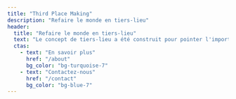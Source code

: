 ```yaml
---
title: "Third Place Making"
description: "Refaire le monde en tiers-lieu"
header:
  title: "Refaire le monde en tiers-lieu"
  text: "Le concept de tiers-lieu a été construit pour pointer l'importance des lieux de sociabilité dans les sociétés humaines. Aujourd'hui et partout dans le monde, des organisations envisagent les tiers-lieux comme une opportunité stratégique pour leurs activités. Dans ce contexte, Third Place Making se positionne comme un partenaire de référence en offrant une expertise internationale sur les tiers-lieux."
  ctas:
    - text: "En savoir plus"
      href: "/about"
      bg_color: "bg-turquoise-7"
    - text: "Contactez-nous"
      href: "/contact"
      bg_color: "bg-blue-7"
---
```

